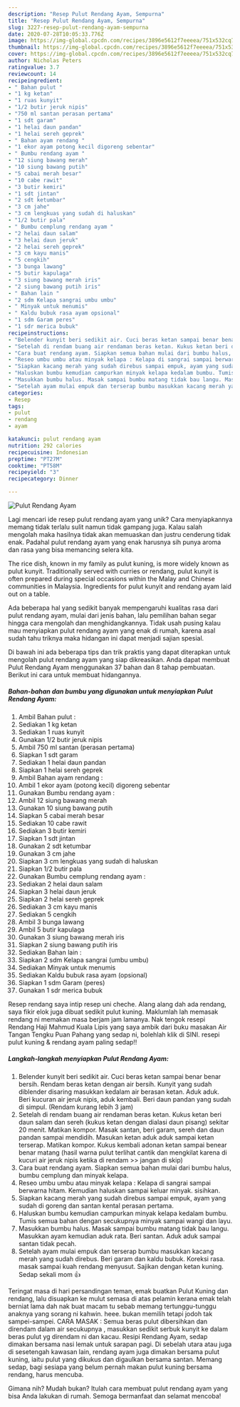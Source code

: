 ```yaml
---
description: "Resep Pulut Rendang Ayam, Sempurna"
title: "Resep Pulut Rendang Ayam, Sempurna"
slug: 3227-resep-pulut-rendang-ayam-sempurna
date: 2020-07-28T10:05:33.776Z
image: https://img-global.cpcdn.com/recipes/3896e5612f7eeeea/751x532cq70/pulut-rendang-ayam-foto-resep-utama.jpg
thumbnail: https://img-global.cpcdn.com/recipes/3896e5612f7eeeea/751x532cq70/pulut-rendang-ayam-foto-resep-utama.jpg
cover: https://img-global.cpcdn.com/recipes/3896e5612f7eeeea/751x532cq70/pulut-rendang-ayam-foto-resep-utama.jpg
author: Nicholas Peters
ratingvalue: 3.7
reviewcount: 14
recipeingredient:
- " Bahan pulut "
- "1 kg ketan"
- "1 ruas kunyit"
- "1/2 butir jeruk nipis"
- "750 ml santan perasan pertama"
- "1 sdt garam"
- "1 helai daun pandan"
- "1 helai sereh geprek"
- " Bahan ayam rendang "
- "1 ekor ayam potong kecil digoreng sebentar"
- " Bumbu rendang ayam "
- "12 siung bawang merah"
- "10 siung bawang putih"
- "5 cabai merah besar"
- "10 cabe rawit"
- "3 butir kemiri"
- "1 sdt jintan"
- "2 sdt ketumbar"
- "3 cm jahe"
- "3 cm lengkuas yang sudah di haluskan"
- "1/2 butir pala"
- " Bumbu cemplung rendang ayam "
- "2 helai daun salam"
- "3 helai daun jeruk"
- "2 helai sereh geprek"
- "3 cm kayu manis"
- "5 cengkih"
- "3 bunga lawang"
- "5 butir kapulaga"
- "3 siung bawang merah iris"
- "2 siung bawang putih iris"
- " Bahan lain "
- "2 sdm Kelapa sangrai umbu umbu"
- " Minyak untuk menumis"
- " Kaldu bubuk rasa ayam opsional"
- "1 sdm Garam peres"
- "1 sdr merica bubuk"
recipeinstructions:
- "Belender kunyit beri sedikit air. Cuci beras ketan sampai benar benar bersih. Rendam beras ketan dengan air bersih. Kunyit yang sudah diblender disaring masukkan kedalam air berasan ketan. Aduk aduk. Beri kucuran air jeruk nipis, aduk kembali. Beri daun pandan yang sudah di simpul. (Rendam kurang lebih 3 jam)"
- "Setelah di rendam buang air rendaman beras ketan. Kukus ketan beri daun salam dan sereh (kukus ketan dengan dialasi daun pisang) sekitar 20 menit. Matikan kompor. Masak santan, beri garam, sereh dan daun pandan sampai mendidih. Masukan ketan aduk aduk sampai ketan terserap. Matikan kompor. Kukus kembali adonan ketan sampai benear benar matang (hasil warna pulut terlihat cantik dan mengkilat karena di kucuri air jeruk nipis ketika di rendam &gt;&gt; jangan di skip)"
- "Cara buat rendang ayam. Siapkan semua bahan mulai dari bumbu halus, bumbu cemplung dan minyak kelapa."
- "Reseo umbu umbu atau minyak kelapa : Kelapa di sangrai sampai berwarna hitam. Kemudian haluskan sampai keluar minyak. sisihkan."
- "Siapkan kacang merah yang sudah direbus sampai empuk, ayam yang sudah di goreng dan santan kental perasan pertama."
- "Haluskan bumbu kemudian campurkan minyak kelapa kedalam bumbu. Tumis semua bahan dengan secukupnya minyak sampai wangi dan layu."
- "Masukkan bumbu halus. Masak sampai bumbu matang tidak bau langu. Masukkan ayam kemudian aduk rata. Beri santan. Aduk aduk sampai santan tidak pecah."
- "Setelah ayam mulai empuk dan terserap bumbu masukkan kacang merah yang sudah direbus. Beri garam dan kaldu bubuk. Koreksi rasa. masak sampai kuah rendang menyusut. Sajikan dengan ketan kuning. Sedap sekali mom 👍"
categories:
- Resep
tags:
- pulut
- rendang
- ayam

katakunci: pulut rendang ayam 
nutrition: 292 calories
recipecuisine: Indonesian
preptime: "PT27M"
cooktime: "PT58M"
recipeyield: "3"
recipecategory: Dinner

---
```



![Pulut Rendang Ayam](https://img-global.cpcdn.com/recipes/3896e5612f7eeeea/751x532cq70/pulut-rendang-ayam-foto-resep-utama.jpg)

Lagi mencari ide resep pulut rendang ayam yang unik? Cara menyiapkannya memang tidak terlalu sulit namun tidak gampang juga. Kalau salah mengolah maka hasilnya tidak akan memuaskan dan justru cenderung tidak enak. Padahal pulut rendang ayam yang enak harusnya sih punya aroma dan rasa yang bisa memancing selera kita.

The rice dish, known in my family as pulut kuning, is more widely known as pulut kunyit. Traditionally served with curries or rendang, pulut kunyit is often prepared during special occasions within the Malay and Chinese communities in Malaysia. Ingredients for pulut kunyit and rendang ayam laid out on a table.

Ada beberapa hal yang sedikit banyak mempengaruhi kualitas rasa dari pulut rendang ayam, mulai dari jenis bahan, lalu pemilihan bahan segar hingga cara mengolah dan menghidangkannya. Tidak usah pusing kalau mau menyiapkan pulut rendang ayam yang enak di rumah, karena asal sudah tahu triknya maka hidangan ini dapat menjadi sajian spesial.


Di bawah ini ada beberapa tips dan trik praktis yang dapat diterapkan untuk mengolah pulut rendang ayam yang siap dikreasikan. Anda dapat membuat Pulut Rendang Ayam menggunakan 37 bahan dan 8 tahap pembuatan. Berikut ini cara untuk membuat hidangannya.

<!--inarticleads1-->

##### Bahan-bahan dan bumbu yang digunakan untuk menyiapkan Pulut Rendang Ayam:

1. Ambil  Bahan pulut :
1. Sediakan 1 kg ketan
1. Sediakan 1 ruas kunyit
1. Gunakan 1/2 butir jeruk nipis
1. Ambil 750 ml santan (perasan pertama)
1. Siapkan 1 sdt garam
1. Sediakan 1 helai daun pandan
1. Siapkan 1 helai sereh geprek
1. Ambil  Bahan ayam rendang :
1. Ambil 1 ekor ayam (potong kecil) digoreng sebentar
1. Gunakan  Bumbu rendang ayam :
1. Ambil 12 siung bawang merah
1. Gunakan 10 siung bawang putih
1. Siapkan 5 cabai merah besar
1. Sediakan 10 cabe rawit
1. Sediakan 3 butir kemiri
1. Siapkan 1 sdt jintan
1. Gunakan 2 sdt ketumbar
1. Gunakan 3 cm jahe
1. Siapkan 3 cm lengkuas yang sudah di haluskan
1. Siapkan 1/2 butir pala
1. Gunakan  Bumbu cemplung rendang ayam :
1. Sediakan 2 helai daun salam
1. Siapkan 3 helai daun jeruk
1. Siapkan 2 helai sereh geprek
1. Sediakan 3 cm kayu manis
1. Sediakan 5 cengkih
1. Ambil 3 bunga lawang
1. Ambil 5 butir kapulaga
1. Gunakan 3 siung bawang merah iris
1. Siapkan 2 siung bawang putih iris
1. Sediakan  Bahan lain :
1. Siapkan 2 sdm Kelapa sangrai (umbu umbu)
1. Sediakan  Minyak untuk menumis
1. Sediakan  Kaldu bubuk rasa ayam (opsional)
1. Siapkan 1 sdm Garam (peres)
1. Gunakan 1 sdr merica bubuk


Resep rendang saya intip resep uni cheche. Alang alang dah ada rendang, saya fikir elok juga dibuat sedikit pulut kuning. Maklumlah lah memasak rendang ni memakan masa berjam jam lamanya. Nak tengok resepi Rendang Haji Mahmud Kuala Lipis yang saya ambik dari buku masakan Air Tangan Tengku Puan Pahang yang sedap ni, bolehlah klik di SINI. resepi pulut kuning &amp; rendang ayam paling sedap!! 

<!--inarticleads2-->

##### Langkah-langkah menyiapkan Pulut Rendang Ayam:

1. Belender kunyit beri sedikit air. Cuci beras ketan sampai benar benar bersih. Rendam beras ketan dengan air bersih. Kunyit yang sudah diblender disaring masukkan kedalam air berasan ketan. Aduk aduk. Beri kucuran air jeruk nipis, aduk kembali. Beri daun pandan yang sudah di simpul. (Rendam kurang lebih 3 jam)
1. Setelah di rendam buang air rendaman beras ketan. Kukus ketan beri daun salam dan sereh (kukus ketan dengan dialasi daun pisang) sekitar 20 menit. Matikan kompor. Masak santan, beri garam, sereh dan daun pandan sampai mendidih. Masukan ketan aduk aduk sampai ketan terserap. Matikan kompor. Kukus kembali adonan ketan sampai benear benar matang (hasil warna pulut terlihat cantik dan mengkilat karena di kucuri air jeruk nipis ketika di rendam &gt;&gt; jangan di skip)
1. Cara buat rendang ayam. Siapkan semua bahan mulai dari bumbu halus, bumbu cemplung dan minyak kelapa.
1. Reseo umbu umbu atau minyak kelapa : Kelapa di sangrai sampai berwarna hitam. Kemudian haluskan sampai keluar minyak. sisihkan.
1. Siapkan kacang merah yang sudah direbus sampai empuk, ayam yang sudah di goreng dan santan kental perasan pertama.
1. Haluskan bumbu kemudian campurkan minyak kelapa kedalam bumbu. Tumis semua bahan dengan secukupnya minyak sampai wangi dan layu.
1. Masukkan bumbu halus. Masak sampai bumbu matang tidak bau langu. Masukkan ayam kemudian aduk rata. Beri santan. Aduk aduk sampai santan tidak pecah.
1. Setelah ayam mulai empuk dan terserap bumbu masukkan kacang merah yang sudah direbus. Beri garam dan kaldu bubuk. Koreksi rasa. masak sampai kuah rendang menyusut. Sajikan dengan ketan kuning. Sedap sekali mom 👍


Teringat masa di hari persandingan teman, emak buatkan Pulut Kuning dan rendang, lalu disuapkan ke mulut semasa di atas pelamin kerana emak telah berniat lama dah nak buat macam tu sebab memang tertunggu-tunggu anaknya yang sorang ni kahwin. heee. bukan memilih tetapi jodoh tak sampei-sampei. CARA MASAK : Semua beras pulut dibersihkan dan direndam dalam air secukupnya , masukkan sedikit serbuk kunyit ke dalam beras pulut yg direndam ni dan kacau. Resipi Rendang Ayam, sedap dimakan bersama nasi lemak untuk sarapan pagi. Di sebelah utara atau juga di sesetengah kawasan lain, rendang ayam juga dimakan bersama pulut kuning, iaitu pulut yang dikukus dan digaulkan bersama santan. Memang sedap, bagi sesiapa yang belum pernah makan pulut kuning bersama rendang, harus mencuba. 

Gimana nih? Mudah bukan? Itulah cara membuat pulut rendang ayam yang bisa Anda lakukan di rumah. Semoga bermanfaat dan selamat mencoba!
